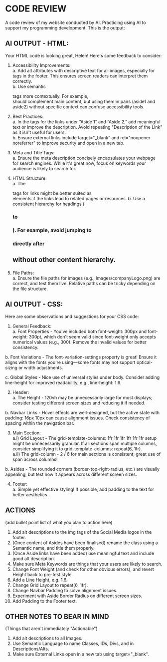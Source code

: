 # CODE REVIEW  
A code review of my website conducted by AI. Practicing using AI to support my programming development. This is the output:  

## AI OUTPUT - HTML:  
Your HTML code is looking great, Helen! Here's some feedback to consider:  

1. Accessibility Improvements:  
a. Add alt attributes with descriptive text for all images, especially for <img> tags in the footer. This ensures screen readers can interpret them correctly.  
b. Use semantic <section> tags more contextually. For example, <aside> should complement main content, but using them in pairs (aside1 and aside2) without specific context can confuse accessibility tools.  

2. Best Practices:  
a. In the <a> tags for the links under “Aside 1” and “Aside 2,” add meaningful text or improve the description. Avoid repeating "Description of the Link" as it isn't useful for users.  
b. Ensure external links include target="_blank" and rel="noopener noreferrer" to improve security and open in a new tab.  

3. Meta and Title Tags:  
a. Ensure the meta description concisely encapsulates your webpage for search engines. While it's great now, focus on keywords your audience is likely to search for.  

4. HTML Structure:  
a. The <aside> tags for links might be better suited as <nav> elements if the links lead to related pages or resources.
b. Use a consistent hierarchy for headings (<h1> to <h3>). For example, avoid jumping to <h3> directly after <h2> without other content hierarchy.  

5. File Paths:  
a. Ensure the file paths for images (e.g., Images/companyLogo.png) are correct, and test them live. Relative paths can be tricky depending on the file structure.  

## AI OUTPUT - CSS:  
Here are some observations and suggestions for your CSS code:  

1. General Feedback:  
a. Font Properties - You've included both font-weight: 300px and font-weight: 300pt, which don't seem valid since font-weight only accepts numerical values (e.g., 300). Remove the invalid values for better consistency.  

b. Font Variations - The font-variation-settings property is great! Ensure it aligns with the fonts you're using—some fonts may not support optical-sizing or width adjustments.  

c. Global Styles - Nice use of universal styles under body. Consider adding line-height for improved readability, e.g., line-height: 1.6.  

2. Header:  
a. The Height - 120vh may be unnecessarily large for most displays; consider testing different screen sizes and reducing it if needed.  

b. Navbar Links - Hover effects are well-designed, but the active state with padding: 16px 10px can cause alignment issues. Check consistency of spacing within the navigation bar.  

3. Main Section:  
a.i) Grid Layout - The grid-template-columns: 1fr 1fr 1fr 1fr 1fr 1fr setup might be unnecessarily granular. If all sections span multiple columns, consider simplifying it to grid-template-columns: repeat(6, 1fr).  
a.ii) The grid-column - 2 / 6 for main sections is consistent; great use of span across columns!  

b. Asides - The rounded corners (border-top-right-radius, etc.) are visually appealing, but test how it appears across different screen sizes.  

4. Footer:  
a. Simple yet effective styling! If possible, add padding to the text for better aesthetics.  

## ACTIONS  
(add bullet point list of what you plan to action here)  

1. Add alt descriptions to the img tags of the Social Media logos in the footer.
2. (Once content of Asides have been finalised) rename the class using a Semantic name, and title them properly.
3. (Once Aside links have been added) use meaningful text and include good alt description.
4. Make sure Meta Keywords are things that your users are likely to search.
5. Change Font Weight (and check for other obvious errors), and revert Height back to pre-test style.
6. Add a Line Height, e.g. 1.6.
7. Change Grid Layout to repeat(6, 1fr).
8. Change Navbar Padding to solve alignment issues.
9. Experiment with Aside Border Radius on different screen sizes.
10. Add Padding to the Footer text.


## OTHER NOTES TO BEAR IN MIND  
(Things that aren't immediately "Actionable")  
1. Add alt descriptions to all Images.
2. Use Semantic Language to name Classes, IDs, Divs, and in Descriptions/Alts.
3. Make sure External Links open in a new tab using target="_blank".